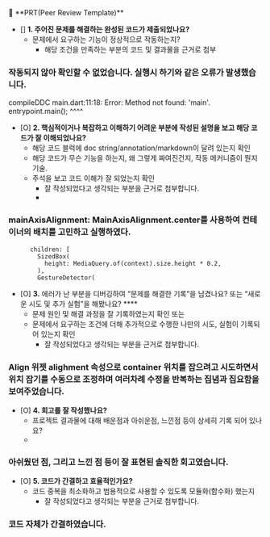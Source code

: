 <aside>
🔑 **PRT(Peer Review Template)**

- []  **1. 주어진 문제를 해결하는 완성된 코드가 제출되었나요?**
    - 문제에서 요구하는 기능이 정상적으로 작동하는지?
        - 해당 조건을 만족하는 부분의 코드 및 결과물을 근거로 첨부
          
 ### 작동되지 않아 확인할 수 없었습니다.  실행시 하기와 같은 오류가 발생했습니다. 

 compileDDC
main.dart:11:18: Error: Method not found: 'main'.
      entrypoint.main();
                 ^^^^
 
- [O]  **2. 핵심적이거나 복잡하고 이해하기 어려운 부분에 작성된 설명을 보고 해당 코드가 잘 이해되었나요?**
    - 해당 코드 블럭에 doc string/annotation/markdown이 달려 있는지 확인
    - 해당 코드가 무슨 기능을 하는지, 왜 그렇게 짜여진건지, 작동 메커니즘이 뭔지 기술.
    - 주석을 보고 코드 이해가 잘 되었는지 확인
        - 잘 작성되었다고 생각되는 부분을 근거로 첨부합니다.
        - 
 ### mainAxisAlignment: MainAxisAlignment.center를 사용하여 컨테이너의 배치를 고민하고 실행하였다.
 
          children: [
            SizedBox(
              height: MediaQuery.of(context).size.height * 0.2,
            ),
            GestureDetector(
        
- [O]  **3.** 에러가 난 부분을 디버깅하여 “문제를 해결한 기록”을 남겼나요? 또는
   “새로운 시도 및 추가 실험”을 해봤나요? ****
    - 문제 원인 및 해결 과정을 잘 기록하였는지 확인 또는
    - 문제에서 요구하는 조건에 더해 추가적으로 수행한 나만의 시도, 
    실험이 기록되어 있는지 확인
        - 잘 작성되었다고 생각되는 부분을 근거로 첨부합니다.

### Align 위젯 alighment 속성으로 container 위치를 잡으려고 시도하면서 위치 잡기를 수동으로 조정하며 여러차례 수정을 반복하는 집념과 집요함을 보여주었습니다. 
        
- [O]  **4. 회고를 잘 작성했나요?**
    - 프로젝트 결과물에 대해 배운점과 아쉬운점, 느낀점 등이 상세히 기록 되어 있나요?
    - 
### 아쉬웠던 점, 그리고 느낀 점 등이 잘 표현된 솔직한 회고였습니다. 

- [O]  **5. 코드가 간결하고 효율적인가요?**
    - 코드 중복을 최소화하고 범용적으로 사용할 수 있도록 모듈화(함수화) 했는지
        - 잘 작성되었다고 생각되는 부분을 근거로 첨부합니다.
          
### 코드 자체가 간결하였습니다. 
</aside>
